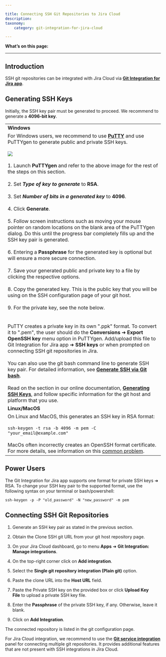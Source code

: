 ```yaml
---

title: Connecting SSH Git Repositories to Jira Cloud
description:
taxonomy:
    category: git-integration-for-jira-cloud

---
```

**What’s on this page:**

* * *

## Introduction

SSH git repositories can be integrated with Jira Cloud via [**Git Integration for Jira app**](https://marketplace.atlassian.com/apps/4984/git-integration-for-jira?hosting=cloud&tab=overview).

## Generating SSH Keys

Initially, the SSH key pair must be generated to proceed. We recommend to generate a **4096-bit key**.

|     |
| --- |
| **Windows** |
| For Windows users, we recommend to use [**PuTTY**](https://www.putty.org/) and use PuTTYgen to generate public and private SSH keys.<br><br>![](https://bigbrassband.atlassian.net/wiki/download/thumbnails/864288769/image-20201102-074007.png?version=1&modificationDate=1604302815352&cacheVersion=1&api=v2&width=479&height=471)<br><br>1.  Launch **PuTTYgen** and refer to the above image for the rest of the steps on this section.<br>    <br>2.  Set _**Type of key to generate**_ to **RSA**.<br>    <br>3.  Set _**Number of bits in a generated key**_ to **4096**.<br>    <br>4.  Click **Generate**.<br>    <br>5.  Follow screen instructions such as moving your mouse pointer on random locations on the blank area of the PuTTYgen dialog. Do this until the progress bar completely fills up and the SSH key pair is generated.<br>    <br>6.  Entering a **Passphrase** for the generated key is optional but will ensure a more secure connection.<br>    <br>7.  Save your generated public and private key to a file by clicking the respective options.<br>    <br>8.  Copy the generated key. This is the public key that you will be using on the SSH configuration page of your git host.<br>    <br>9.  For the private key, see the note below.<br>    <br><br>PuTTY creates a private key in its own ".ppk" format. To convert it to ".pem", the user should do the **Conversions** ➜ **Export OpenSSH key** menu option in PuTTYgen. Add/upload this file to Git Integration for Jira app ➜ **SSH keys** or when prompted on connecting SSH git repositories in Jira.<br><br>You can also use the git bash command line to generate SSH key pair. For detailed information, see [**Generate SSH via Git bash**](https://git-scm.com/book/en/v2/Git-on-the-Server-Generating-Your-SSH-Public-Key).<br><br>Read on the section in our online documentation, [**Generating SSH Keys**](https://bigbrassband.com/git-integration-for-jira/documentation/working-with-ssh-keys.html#generate_SSH_keys), and follow specific information for the git host and platform that you use. |
| **Linux/MacOS** |
| On Linux and MacOS, this generates an SSH key in RSA format:<br><br>```ssh-keygen -t rsa -b 4096 -m pem -C "your_email@example.com"```<br><br>MacOs often incorrectly creates an OpenSSH format certificate. For more details, see information on this [common problem](https://serverfault.com/questions/939909/ssh-keygen-does-not-create-rsa-private-key). |

## Power Users

The Git Integration for Jira app supports one format for private SSH keys ➜ RSA. To change your SSH key pair to the supported format, use the following syntax on your terminal or bash/powershell:

```
ssh-keygen -p -P "old_password" -N "new_password" -m pem
```

## Connecting SSH Git Repositories

1.  Generate an SSH key pair as stated in the previous section.

2.  Obtain the Clone SSH git URL from your git host repository page.

3.  On your Jira Cloud dashboard, go to menu **Apps** ➜ **Git Integration: Manage integrations**.

4.  On the top-right corner click on **Add integration**.

5.  Select the **Single git repository integration (Plain git)** option.

6.  Paste the clone URL into the **Host URL** field.

7.  Paste the Private SSH key on the provided box or click **Upload Key File** to upload a private SSH key file.

8.  Enter the **Passphrase** of the private SSH key, if any. Otherwise, leave it blank.

9.  Click on **Add Integration**.


The connected repository is listed in the git configuration page.

For Jira Cloud integration, we recommend to use the [**Git service integration**](/using-the-git-service-integration-wizard-gij-cloud) panel for connecting multiple git repositories. It provides additional features that are not present with SSH integrations in Jira Cloud.